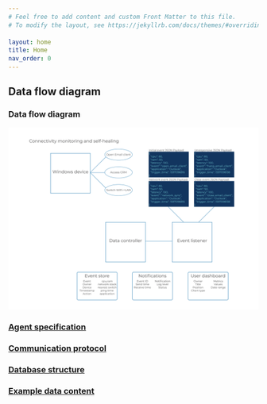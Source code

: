 ```yaml
---
# Feel free to add content and custom Front Matter to this file.
# To modify the layout, see https://jekyllrb.com/docs/themes/#overriding-theme-defaults

layout: home
title: Home
nav_order: 0
---
```


## Data flow diagram
### Data flow diagram
![data-flow](patent-diagram.jpg)

### [Agent specification](agent.html)

### [Communication protocol](communication_spec.html)

### [Database structure](database_structure.html)

### [Example data content](example_data.html)